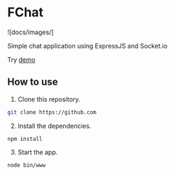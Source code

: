 # FChat

![docs/images/]

Simple chat application using ExpressJS and Socket.io

Try [demo](http://fchat.cakapcakap.com) 

## How to use

1. Clone this repository.

  ```bash
  git clone https://github.com
  ```

2. Install the dependencies. 
  
  ```
  npm install
  ```

3. Start the app.

  ```
  node bin/www
  ```

## 